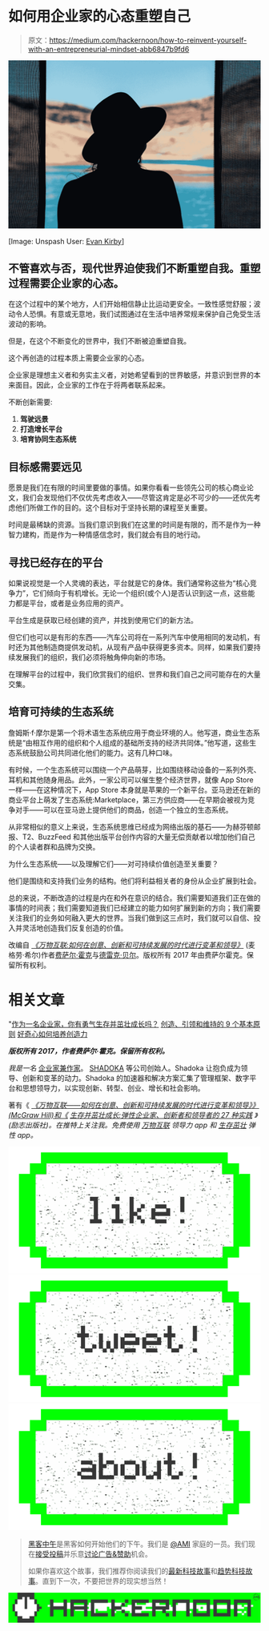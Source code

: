 # 如何用企业家的心态重塑自己

> 原文：<https://medium.com/hackernoon/how-to-reinvent-yourself-with-an-entrepreneurial-mindset-abb6847b9fd6>

![](img/df902c8c09f3d299f7c3933dee26303a.png)

[Image: Unspash User: [Evan Kirby](https://unsplash.com/@evankirby2)]

## 不管喜欢与否，现代世界迫使我们不断重塑自我。重塑过程需要企业家的心态。

在这个过程中的某个地方，人们开始相信静止比运动更安全。一致性感觉舒服；波动令人恐惧。有意或无意地，我们试图通过在生活中培养常规来保护自己免受生活波动的影响。

但是，在这个不断变化的世界中，我们不断被迫重塑自我。

这个再创造的过程本质上需要企业家的心态。

企业家是理想主义者和务实主义者，对她希望看到的世界敏感，并意识到世界的本来面目。因此，企业家的工作在于将两者联系起来。

不断创新需要:

1.  **驾驶远景**
2.  **打造增长平台**
3.  **培育协同生态系统**

## 目标感需要远见

愿景是我们在有限的时间里要做的事情。如果你看看一些领先公司的核心商业论文，我们会发现他们不仅优先考虑收入——尽管这肯定是必不可少的——还优先考虑他们所做工作的目的。这个目标对于坚持长期的课程至关重要。

时间是最稀缺的资源。当我们意识到我们在这里的时间是有限的，而不是作为一种智力建构，而是作为一种情感信念时，我们就会有目的地行动。

## 寻找已经存在的平台

如果说视觉是一个人灵魂的表达，平台就是它的身体。我们通常称这些为“核心竞争力”，它们倾向于有机增长。无论一个组织(或个人)是否认识到这一点，这些能力都是平台，或者是业务应用的资产。

平台生成是获取已经创建的资产，并找到使用它们的新方法。

但它们也可以是有形的东西——汽车公司将在一系列汽车中使用相同的发动机，有时还为其他制造商提供发动机，从现有产品中获得更多资本。同样，如果我们要持续发展我们的组织，我们必须将触角伸向新的市场。

在理解平台的过程中，我们欣赏我们的组织、世界和我们自己之间可能存在的大量交集。

## 培育可持续的生态系统

詹姆斯·f·摩尔是第一个将术语生态系统应用于商业环境的人。他写道，商业生态系统是“由相互作用的组织和个人组成的基础所支持的经济共同体。”他写道，这些生态系统鼓励公司共同进化他们的能力。这有几种口味。

有时候，一个生态系统可以围绕一个产品萌芽，比如围绕移动设备的一系列外壳、耳机和其他随身用品。此外，一家公司可以催生整个经济世界，就像 App Store 一样——在这种情况下，App Store 本身就是苹果的一个新平台。亚马逊还在新的商业平台上萌发了生态系统:Marketplace，第三方供应商——在早期会被视为竞争对手——可以在亚马逊上提供他们的商品，创造一个独立的生态系统。

从非常相似的意义上来说，生态系统思维已经成为网络出版的基石——为赫芬顿邮报、T2、BuzzFeed 和其他出版平台创作内容的大量无偿贡献者以增加他们自己的个人读者群和品牌为交换。

为什么生态系统——以及理解它们——对可持续价值创造至关重要？

他们是围绕和支持我们业务的结构。他们将利益相关者的身份从企业扩展到社会。

总的来说，不断改造的过程是内在和外在意识的结合。我们需要知道我们正在做的事情的时间表；我们需要知道我们已经建立的能力如何扩展到新的方向；我们需要关注我们的业务如何融入更大的世界。当我们做到这三点时，我们就可以自信、投入并灵活地创造我们反复创造的价值。

改编自 [*《万物互联:如何在创意、创新和可持续发展的时代进行变革和领导》*](http://www.everythingconnectsthebook.com/) (麦格劳·希尔)作者[费萨尔·霍克](https://www.fastcompany.com/user/faisal-hoque)与[德雷克·贝尔](https://www.fastcompany.com/user/drake-baer)。版权所有 2017 年由费萨尔霍克。保留所有权利。

# 相关文章

"[作为一名企业家，你有勇气生存并茁壮成长吗？](https://www.fastcompany.com/3017496/leadership-now/do-you-have-the-courage-to-survive-and-thrive-as-an-entrepreneur)
[创造、引领和维持的 9 个基本原则](https://www.fastcompany.com/3025184/leadership-now/9-essential-principles-to-create-lead-and-sustain)
[好奇心如何培养创造力](https://www.fastcompany.com/3024779/dialed/how-curiosity-cultivates-creativity)

***版权所有 2017，作者费萨尔·霍克。保留所有权利。***

*我是一名* [企业家兼作家](http://faisalhoque.com/speaking/)。 [SHADOKA](http://shadoka.com/) 等公司创始人。Shadoka 让抱负成为领导、创新和变革的动力。Shadoka 的加速器和解决方案汇集了管理框架、数字平台和思想领导力，以实现创新、转型、创业、增长和社会影响。

著有《 [*《万物互联——如何在创意、创新和可持续发展的时代进行变革和领导》》(McGraw Hill)和《*](http://www.amazon.com/Everything-Connects-Creativity-Innovation-Sustainability/dp/0071830758/ref=sr_1_1?ie=UTF8&qid=1376488798&sr=8-1&keywords=everything+connects%2Bfaisal+hoque) *[*生存并茁壮成长:弹性企业家、创新者和领导者的 27 种实践*](http://survivetothrive.pub/) 》(励志出版社)。在推特上关注我。*免费使用* [*万物互联*](http://app.everythingconnectsthebook.com/login.php) *领导力 app 和* [*生存茁壮*](http://app.survivetothrive.pub/login.php) *弹性 app。**

[![](img/50ef4044ecd4e250b5d50f368b775d38.png)](http://bit.ly/HackernoonFB)[![](img/979d9a46439d5aebbdcdca574e21dc81.png)](https://goo.gl/k7XYbx)[![](img/2930ba6bd2c12218fdbbf7e02c8746ff.png)](https://goo.gl/4ofytp)

> [黑客中午](http://bit.ly/Hackernoon)是黑客如何开始他们的下午。我们是 [@AMI](http://bit.ly/atAMIatAMI) 家庭的一员。我们现在[接受投稿](http://bit.ly/hackernoonsubmission)并乐意[讨论广告&赞助](mailto:partners@amipublications.com)机会。
> 
> 如果你喜欢这个故事，我们推荐你阅读我们的[最新科技故事](http://bit.ly/hackernoonlatestt)和[趋势科技故事](https://hackernoon.com/trending)。直到下一次，不要把世界的现实想当然！

![](img/be0ca55ba73a573dce11effb2ee80d56.png)